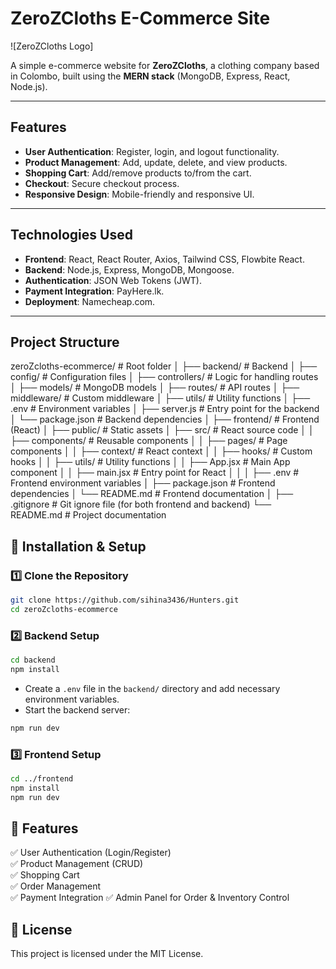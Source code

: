 # ZeroZCloths E-Commerce Site

![ZeroZCloths Logo]

A simple e-commerce website for **ZeroZCloths**, a clothing company based in Colombo, built using the **MERN stack** (MongoDB, Express, React, Node.js).

---

## Features

- **User Authentication**: Register, login, and logout functionality.
- **Product Management**: Add, update, delete, and view products.
- **Shopping Cart**: Add/remove products to/from the cart.
- **Checkout**: Secure checkout process.
- **Responsive Design**: Mobile-friendly and responsive UI.

---

## Technologies Used

- **Frontend**: React, React Router, Axios, Tailwind CSS, Flowbite React.
- **Backend**: Node.js, Express, MongoDB, Mongoose.
- **Authentication**: JSON Web Tokens (JWT).
- **Payment Integration**: PayHere.lk.
- **Deployment**: Namecheap.com.

---

## Project Structure

zeroZcloths-ecommerce/       # Root folder 
│
├── backend/                 # Backend 
│   ├── config/              # Configuration files
│   ├── controllers/         # Logic for handling routes
│   ├── models/              # MongoDB models
│   ├── routes/              # API routes
│   ├── middleware/          # Custom middleware
│   ├── utils/               # Utility functions
│   ├── .env                 # Environment variables
│   ├── server.js            # Entry point for the backend
│   └── package.json         # Backend dependencies
│
├── frontend/                # Frontend (React)
│   ├── public/              # Static assets 
│   ├── src/                 # React source code
│   │   ├── components/      # Reusable components 
│   │   ├── pages/           # Page components 
│   │   ├── context/         # React context
│   │   ├── hooks/           # Custom hooks 
│   │   ├── utils/           # Utility functions
│   │   ├── App.jsx           # Main App component
│   │   ├── main.jsx         # Entry point for React
│   │ 
│   ├── .env                 # Frontend environment variables
│   ├── package.json         # Frontend dependencies
│   └── README.md            # Frontend documentation
│
├── .gitignore               # Git ignore file (for both frontend and backend)
└── README.md                # Project documentation


## 📌 Installation & Setup
### 1️⃣ Clone the Repository
```sh
git clone https://github.com/sihina3436/Hunters.git
cd zeroZcloths-ecommerce
```

### 2️⃣ Backend Setup
```sh
cd backend
npm install
```
- Create a `.env` file in the `backend/` directory and add necessary environment variables.
- Start the backend server:
```sh
npm run dev
```

### 3️⃣ Frontend Setup
```sh
cd ../frontend
npm install
npm run dev
```

## 🎯 Features
✅ User Authentication (Login/Register)  
✅ Product Management (CRUD)  
✅ Shopping Cart  
✅ Order Management  
✅ Payment Integration 
✅ Admin Panel for Order & Inventory Control 

## 📜 License
This project is licensed under the MIT License.